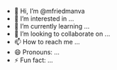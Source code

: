 - 👋 Hi, I’m @mfriedmanva
- 👀 I’m interested in ...
- 🌱 I’m currently learning ...
- 💞️ I’m looking to collaborate on ...
- 📫 How to reach me ...
- 😄 Pronouns: ...
- ⚡ Fun fact: ...

<!---
mfriedmanva/mfriedmanva is a ✨ special ✨ repository because its `README.md` (this file) appears on your GitHub profile.
You can click the Preview link to take a look at your changes.
--->
